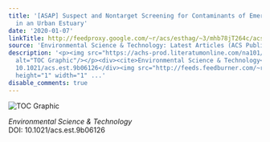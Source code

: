 ```yaml
---
title: '[ASAP] Suspect and Nontarget Screening for Contaminants of Emerging Concern
  in an Urban Estuary'
date: '2020-01-07'
linkTitle: http://feedproxy.google.com/~r/acs/esthag/~3/mhb78jT264c/acs.est.9b06126
source: 'Environmental Science & Technology: Latest Articles (ACS Publications)'
description: '<p><img src="https://achs-prod.literatumonline.com/na101/home/literatum/publisher/achs/journals/content/esthag/0/esthag.ahead-of-print/acs.est.9b06126/20200107/images/medium/es9b06126_0003.gif"
  alt="TOC Graphic"/></p><div><cite>Environmental Science & Technology</cite></div><div>DOI:
  10.1021/acs.est.9b06126</div><img src="http://feeds.feedburner.com/~r/acs/esthag/~4/mhb78jT264c"
  height="1" width="1" ...'
disable_comments: true
---
```

<p><img src="https://achs-prod.literatumonline.com/na101/home/literatum/publisher/achs/journals/content/esthag/0/esthag.ahead-of-print/acs.est.9b06126/20200107/images/medium/es9b06126_0003.gif" alt="TOC Graphic"/></p><div><cite>Environmental Science & Technology</cite></div><div>DOI: 10.1021/acs.est.9b06126</div><img src="http://feeds.feedburner.com/~r/acs/esthag/~4/mhb78jT264c" height="1" width="1" ...